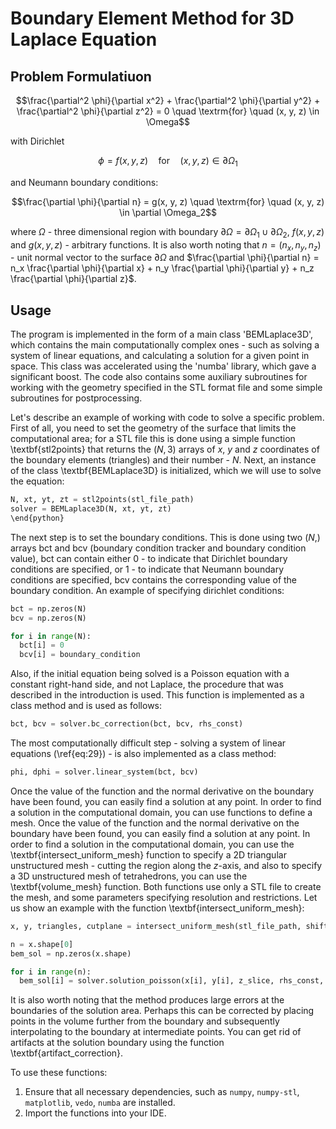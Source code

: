 # Boundary Element Method for 3D Laplace Equation

## Problem Formulatiuon

$$\frac{\partial^2 \phi}{\partial x^2} + \frac{\partial^2 \phi}{\partial y^2} + \frac{\partial^2 \phi}{\partial z^2} = 0 \quad \textrm{for} \quad (x, y, z) \in \Omega$$ 

with Dirichlet

$$\phi = f(x, y, z) \quad \textrm{for} \quad (x, y, z) \in \partial \Omega_1$$

and Neumann boundary conditions:

$$\frac{\partial \phi}{\partial n} = g(x, y, z) \quad \textrm{for} \quad (x, y, z) \in \partial \Omega_2$$

where $\Omega$ - three dimensional region with boundary $\partial \Omega = \partial \Omega_1 \cup \partial \Omega_2$, $f(x, y, z)$ and $g(x, y, z)$ - arbitrary functions. It is also worth noting that $n = (n_x, n_y, n_z)$ - unit normal vector to the surface $\partial \Omega$ and $\frac{\partial \phi}{\partial n} = n_x \frac{\partial \phi}{\partial x} + n_y \frac{\partial \phi}{\partial y} + n_z \frac{\partial \phi}{\partial z}$.

## Usage

The program is implemented in the form of a main class 'BEMLaplace3D', which contains the main computationally complex ones - such as solving a system of linear equations, and calculating a solution for a given point in space. This class was accelerated using the 'numba' library, which gave a significant boost. The code also contains some auxiliary subroutines for working with the geometry specified in the STL format file and some simple subroutines for postprocessing.
    
Let's describe an example of working with code to solve a specific problem. First of all, you need to set the geometry of the surface that limits the computational area; for a STL file this is done using a simple function \textbf{stl2points} that returns the $(N, 3)$ arrays of $x$, $y$ and $z$ coordinates of the boundary elements (triangles) and their number - $N$. Next, an instance of the class \textbf{BEMLaplace3D} is initialized, which we will use to solve the equation:

```python
N, xt, yt, zt = stl2points(stl_file_path)
solver = BEMLaplace3D(N, xt, yt, zt)
\end{python}
```

The next step is to set the boundary conditions. This is done using two $(N, )$ arrays bct and bcv (boundary condition tracker and boundary condition value), bct can contain either 0 - to indicate that Dirichlet boundary conditions are specified, or 1 - to indicate that Neumann boundary conditions are specified, bcv contains the corresponding value of the boundary condition. An example of specifying dirichlet conditions:

```python
bct = np.zeros(N)
bcv = np.zeros(N)

for i in range(N):
  bct[i] = 0
  bcv[i] = boundary_condition
```

Also, if the initial equation being solved is a Poisson equation with a constant right-hand side, and not Laplace, the procedure that was described in the introduction is used. This function is implemented as a class method and is used as follows:
    
```python
bct, bcv = solver.bc_correction(bct, bcv, rhs_const)
```

The most computationally difficult step - solving a system of linear equations (\ref{eq:29}) - is also implemented as a class method:

```python
phi, dphi = solver.linear_system(bct, bcv)
```

Once the value of the function and the normal derivative on the boundary have been found, you can easily find a solution at any point. In order to find a solution in the computational domain, you can use functions to define a mesh. Once the value of the function and the normal derivative on the boundary have been found, you can easily find a solution at any point. In order to find a solution in the computational domain, you can use the \textbf{intersect\_uniform\_mesh} function to specify a 2D triangular unstructured mesh - cutting the region along the $z$-axis, and also to specify a 3D unstructured mesh of tetrahedrons, you can use the \textbf{volume\_mesh} function. Both functions use only a STL file to create the mesh, and some parameters specifying resolution and restrictions. Let us show an example with the function \textbf{intersect\_uniform\_mesh}:

```python
x, y, triangles, cutplane = intersect_uniform_mesh(stl_file_path, shift, scale, x_min, x_max, y_min, y_max, resolution, z_slice)

n = x.shape[0]
bem_sol = np.zeros(x.shape)

for i in range(n):
  bem_sol[i] = solver.solution_poisson(x[i], y[i], z_slice, rhs_const, phi, dphi)
```

It is also worth noting that the method produces large errors at the boundaries of the solution area. Perhaps this can be corrected by placing points in the volume further from the boundary and subsequently interpolating to the boundary at intermediate points. You can get rid of artifacts at the solution boundary using the function \textbf{artifact\_correction}.

To use these functions:

1. Ensure that all necessary dependencies, such as `numpy`, `numpy-stl`, `matplotlib`, `vedo`, `numba` are installed.
2. Import the functions into your IDE.
